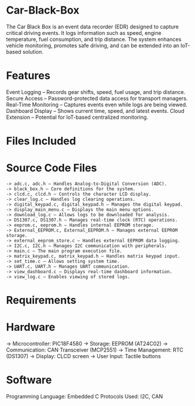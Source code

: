 # Car-Black-Box
The Car Black Box is an event data recorder (EDR) designed to capture critical driving events. It logs information such as speed, engine temperature, fuel consumption, and trip distance. The system enhances vehicle monitoring, promotes safe driving, and can be extended into an IoT-based solution.
# Features
Event Logging – Records gear shifts, speed, fuel usage, and trip distance.
Secure Access – Password-protected data access for transport managers.
Real-Time Monitoring – Captures events even while logs are being viewed.
Dashboard Display – Shows current time, speed, and latest events.
Cloud Extension – Potential for IoT-based centralized monitoring.

# Files Included
   # Source Code Files
    -> adc.c, adc.h – Handles Analog-to-Digital Conversion (ADC).
    -> black_box.h – Core definitions for the system.
    -> clcd.c, clcd.h – Controls the character LCD display.
    -> clear_log.c – Handles log clearing operations.
    -> digital_keypad.c, digital_keypad.h – Manages the digital keypad.
    -> display_main_menu.c – Displays the main menu options.
    -> download_log.c – Allows logs to be downloaded for analysis.
    -> DS1307.c, DS1307.h – Manages real-time clock (RTC) operations.
    -> eeprom.c, eeprom.h – Handles internal EEPROM storage.
    -> External_EEPROM.c, External_EEPROM.h – Manages external EEPROM storage.
    -> external_eeprom_store.c – Handles external EEPROM data logging.
    -> I2C.c, I2C.h – Manages I2C communication with peripherals.
    -> main.c – The main program execution file.
    -> matrix_keypad.c, matrix_keypad.h – Handles matrix keypad input.
    -> set_time.c – Allows setting system time.
    -> UART.c, UART.h – Manages UART communication.
    -> view_dashboard.c – Displays real-time dashboard information.
    -> view_log.c – Enables viewing of stored logs.
# Requirements
# Hardware
  -> Microcontroller: PIC18F4580
  -> Storage: EEPROM (AT24C02)
  -> Communication: CAN Transceiver (MCP2551)
  -> Time Management: RTC (DS1307)
  -> Display: CLCD screen
  -> User Input: Tactile buttons
# Software
Programming Language: Embedded C
Protocols Used: I2C, CAN
